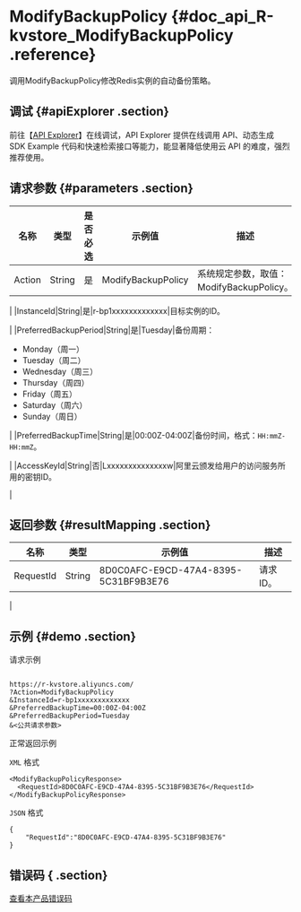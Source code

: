 # ModifyBackupPolicy {#doc_api_R-kvstore_ModifyBackupPolicy .reference}

调用ModifyBackupPolicy修改Redis实例的自动备份策略。

## 调试 {#apiExplorer .section}

前往【[API Explorer](https://api.aliyun.com/#product=R-kvstore&api=ModifyBackupPolicy)】在线调试，API Explorer 提供在线调用 API、动态生成 SDK Example 代码和快速检索接口等能力，能显著降低使用云 API 的难度，强烈推荐使用。

## 请求参数 {#parameters .section}

|名称|类型|是否必选|示例值|描述|
|--|--|----|---|--|
|Action|String|是|ModifyBackupPolicy|系统规定参数，取值：ModifyBackupPolicy。

 |
|InstanceId|String|是|r-bp1xxxxxxxxxxxxx|目标实例的ID。

 |
|PreferredBackupPeriod|String|是|Tuesday|备份周期：

 -   Monday（周一）
-   Tuesday（周二）
-   Wednesday（周三）
-   Thursday（周四）
-   Friday（周五）
-   Saturday（周六）
-   Sunday（周日）

 |
|PreferredBackupTime|String|是|00:00Z-04:00Z|备份时间，格式：`HH:mmZ-HH:mmZ`。

 |
|AccessKeyId|String|否|Lxxxxxxxxxxxxxxw|阿里云颁发给用户的访问服务所用的密钥ID。

 |

## 返回参数 {#resultMapping .section}

|名称|类型|示例值|描述|
|--|--|---|--|
|RequestId|String|8D0C0AFC-E9CD-47A4-8395-5C31BF9B3E76|请求ID。

 |

## 示例 {#demo .section}

请求示例

``` {#request_demo}

https://r-kvstore.aliyuncs.com/
?Action=ModifyBackupPolicy
&InstanceId=r-bp1xxxxxxxxxxxxx
&PreferredBackupTime=00:00Z-04:00Z
&PreferredBackupPeriod=Tuesday
&<公共请求参数>

```

正常返回示例

`XML` 格式

``` {#xml_return_success_demo}
<ModifyBackupPolicyResponse>
  <RequestId>8D0C0AFC-E9CD-47A4-8395-5C31BF9B3E76</RequestId>
</ModifyBackupPolicyResponse>

```

`JSON` 格式

``` {#json_return_success_demo}
{
	"RequestId":"8D0C0AFC-E9CD-47A4-8395-5C31BF9B3E76"
}
```

## 错误码 { .section}

[查看本产品错误码](https://error-center.aliyun.com/status/product/R-kvstore)

